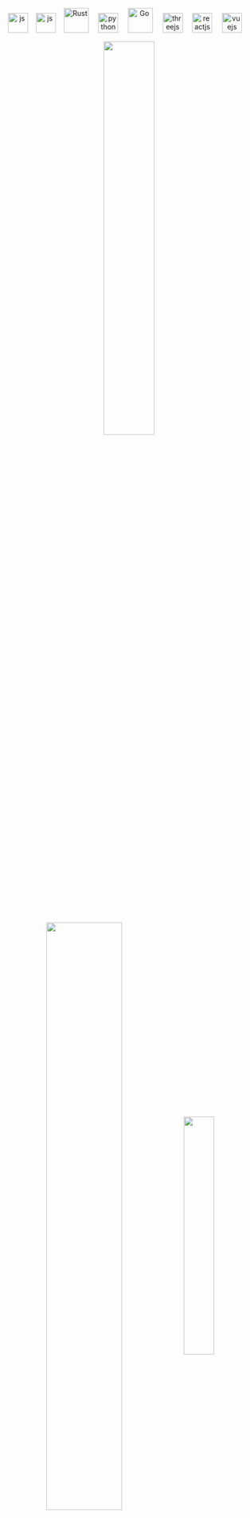 <p align="center">
  <a href="https://developer.mozilla.org/en-US/docs/Web/javascript" target="_blank"><img src="https://cdn.cdnlogo.com/logos/j/44/javascript.svg" alt="js" height="40"></a>&nbsp;&nbsp;&nbsp;
  <a href="https://typescriptlang.org" target="_blank"><img src="https://cdn.cdnlogo.com/logos/t/96/typescript.svg" alt="js" height="40"></a>&nbsp;&nbsp;&nbsp;
  <a href="https://www.rust-lang.org/" target="_blank"><img src="https://cdn.cdnlogo.com/logos/r/21/rust.svg" alt="Rust" height="50"></a> &nbsp;&nbsp;&nbsp;
  <a href="https://python.org" target="_blank"><img src="https://cdn.cdnlogo.com/logos/p/83/python.svg" alt="python" height="40"></a> &nbsp;&nbsp;&nbsp;
  <a href="https://go.dev" target="_blank"><img src="https://cdn.cdnlogo.com/logos/g/35/golang.svg" alt="Go" height="50"></a> &nbsp;&nbsp;&nbsp;
  <a href="https://threejs.org/" target="_blank"><img src="https://global.discourse-cdn.com/standard17/uploads/threejs/original/2X/c/c74c5243388bbfa21a39c3e824ddba702a623dec.png" alt="threejs" height="40"/></a> &nbsp;&nbsp;&nbsp;
  <a href="https://reactjs.org/" target="_blank"><img src="https://cdn.cdnlogo.com/logos/r/85/react.svg" alt="reactjs" height="40"/></a>  &nbsp;&nbsp;&nbsp;
  <a href="https://vuejs.org/" target="_blank"><img src="https://cdn.cdnlogo.com/logos/v/92/vue-js.svg" alt="vuejs" height="40"/></a> &nbsp;&nbsp;&nbsp;
</p>

<p align="center">
  <img align="center" src="https://github-readme-stats.vercel.app/api?username=arorio&count_private=true&show_icons=true&include_all_commits=true&hide_border=true&hide_title=true" width="45%"/>
</p>
  
<p align="center">
  <img align="center" src="https://github-readme-stats.vercel.app/api/wakatime?username=visily&layout=compact&hide_title=true&hide_border=true&langs_count=6&hide=Markdown,JSON,YAML,Gitignore%20file,XML,Toml,Git%20Config" width="55%" />

  <img align="center" src="https://github-readme-stats.vercel.app/api/top-langs/?username=arorio&langs_count=6&hide_title=true&hide_border=true&layout=compact&hide=GLSL" width="35%" />
</p>

- ✨ Welcome! <img src="https://emojis.slackmojis.com/emojis/images/1613285697/12806/meow_attention.png?1613285697" width="30"/> Glad to meet you! <img src="https://emojis.slackmojis.com/emojis/images/1492722354/2080/love.gif?1492722354" width="30"/>
- 🌱 I'm Arorio, 刘俊. (๑¯◡¯๑)
- ❤️‍🔥 Front End 🌐 Web, Design, Product Management, React, Python 🐍, Go, Rust, Three.js .
- 💭 Choose valuable content for Precipitation, Embrace Modesty and Curiosity,and then Explore uncharted territory boldly. (选择有价值的内容进行沉淀，常怀谦虚和好奇心，勇于探索未知。)
- 💻 Coded for <img src="https://wakatime.com/badge/user/86cbdefc-fb69-4fd8-a1de-11289c6386aa.svg"/>


> Hypophora Time!

<details>
<summary>🌷 Who am I? I'm a ...</summary>
· Front end developer and UX designer.
</details>

<details>
<summary>🍓 What am I doing? I am exploring...</summary>
· UI/UX Design
· Web 3D
· Data Visualization.
</details>

<details>
<summary>🍧 Where are your beautiful Works recommended?</summary>
1. <a href="https://github.com/AwesomeFrontEnd/Getting_Started_with_Node.js"><img src="https://ghrm.vercel.app/api/pin/?username=AwesomeFrontEnd&repo=Node.js-Tour" /></a>
</details>

<details>
<summary>🪻 Have you devoted to Open Source? </summary>
<p>Sure! The following are my engagements: ...</p>
<ol>
  <li>MDN Web Docs - MDN 中文文档翻译
    <br/>
    Repo: <a href="https://github.com/mdn/translated-content">https://github.com/mdn/translated-content</a>
    <br/>
    CSS排版 - 网格: <a href="https://developer.mozilla.org/zh-CN/docs/Learn/CSS/CSS_layout/Grids">https://developer.mozilla.org/zh-CN/docs/Learn/CSS/CSS_layout/Grids</a>
  </li>
  <li>React Doc</li>
  <li>Three.js 中文文档翻译
  <br/>
  Repo: <a href="https://github.com/threejs">https://github.com/threejs</a></li>
</ol>
</details>

<p align="center">
  <img src="./img/aurora.jpg">
</p>

<img align="right" src="https://komarev.com/ghpvc/?username=aroria&label=Profile%20views&style=social">
<img align="right" href="https://codetime.dev" alt="Custom badge" src="https://img.shields.io/endpoint?style=social&url=https%3A%2F%2Fapi.codetime.dev%2Fshield%3Fid%3D18561%26project%3D%26in%3D0">
<a href="https://wakatime.com/@86cbdefc-fb69-4fd8-a1de-11289c6386aa"><img align="right" src="https://wakatime.com/badge/user/86cbdefc-fb69-4fd8-a1de-11289c6386aa.svg?style=social" alt="Wakatime" /></a>
